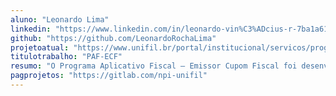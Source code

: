 ```yaml
---
aluno: "Leonardo Lima"
linkedin: "https://www.linkedin.com/in/leonardo-vin%C3%ADcius-r-7ba1a6118/"
github: "https://github.com/LeonardoRochaLima"
projetoatual: "https://www.unifil.br/portal/institucional/servicos/programa-aplicativo-fiscal"
titulotrabalho: "PAF-ECF"
resumo: "O Programa Aplicativo Fiscal – Emissor Cupom Fiscal foi desenvolvido para possibilitar o envio de comandos ao software básico do ECF, sem capacidade de alterá-lo ou ignorá-lo."
pagprojetos: "https://gitlab.com/npi-unifil"
---
```

